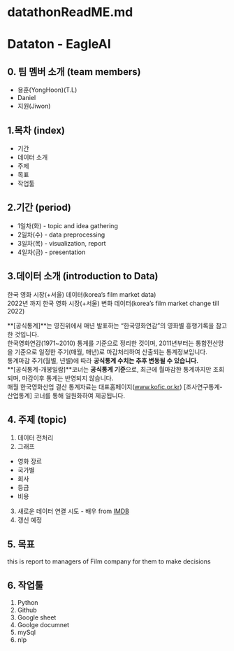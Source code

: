 # datathonReadME.md  
# Dataton - EagleAI  
  
## 0. 팀 멤버 소개 (team members)  
* 용훈(YongHoon)(T.L)
* Daniel
* 지원(Jiwon)
  
## 1.목차 (index)  
  - 기간
  - 데이터 소개
  - 주제
  - 목표
  - 작업툴
  
## 2.기간 (period)  
* 1일차(화) - topic and idea gathering
* 2일차(수) - data preprocessing
* 3일차(목) - visualization, report
* 4일차(금) - presentation 

## 3.데이터 소개 (introduction to Data)  
한국 영화 시장(+서울) 데이터(korea’s film market data)  
2022년 까지 한국 영화 시장(+서울) 변화 데이터(korea’s  film market change till 2022)  
  
**[공식통계]**는 영진위에서 매년 발표하는 “한국영화연감”의 영화별 흥행기록을 참고한 것입니다.  
한국영화연감(1971~2010) 통계를 기준으로 정리한 것이며, 2011년부터는 통합전산망을 기준으로 일정한 주기(매월, 매년)로 마감처리하여 산출되는 통계정보입니다.  
통계마감 주기(월별, 년별)에 따라 **공식통계 수치는 추후 변동될 수 있습니다.**  
**[공식통계-개봉일람]**코너는 **공식통계 기준**으로, 최근에 월마감한 통계까지만 조회되며, 마감이후 통계는 반영되지 않습니다.  
매월 한국영화산업 결산 통계자료는 대표홈페이지(www.kofic.or.kr) [조사연구통계-산업통계] 코너를 통해 일원화하여 제공됩니다.  

## 4. 주제 (topic)  
1. 데이터 전처리
2. 그래프
  - 영화 장르
  - 국가별
  - 회사
  - 등급
  - 비용
3. 새로운 데이터 연결 시도 - 배우 from [IMDB](https://www.imdb.com)  
4. 갱신 예정 

## 5. 목표
this is report to managers of Film company for them to make decisions

## 6. 작업툴
1. Python
2. Github
3. Google sheet
4. Goolge documnet
5. mySql
6. nlp
